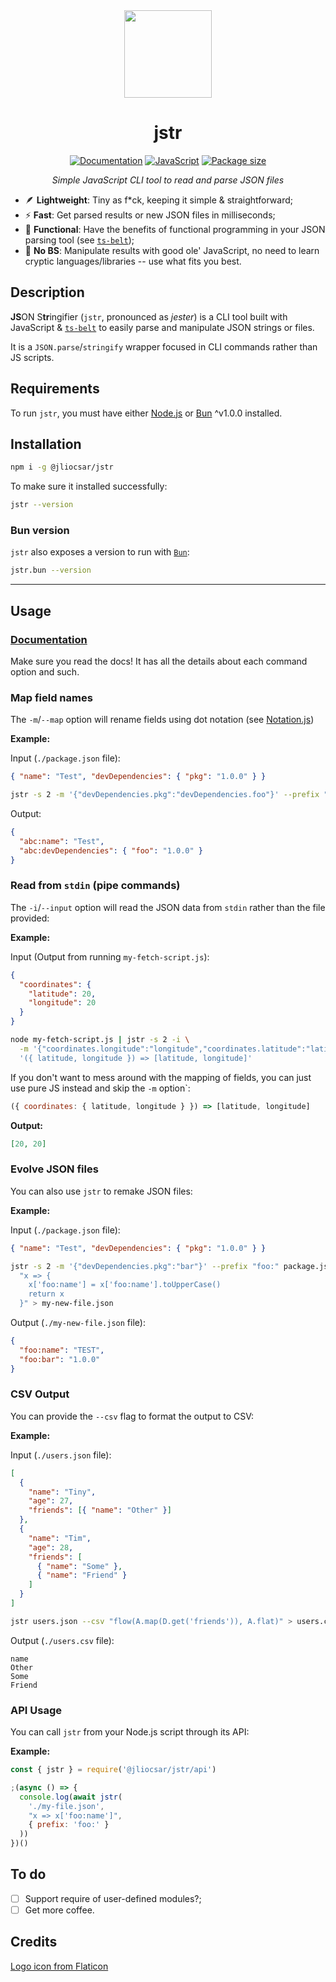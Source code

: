 <div align=center>

<img src=https://i.imgur.com/mB9u0ys.png width=140 />

# jstr

[![Documentation](https://img.shields.io/badge/docs-333?logo=gitbook&logoColor=fff)](https://jliocsar.gitbook.io/jstr/)
[![JavaScript](https://img.shields.io/badge/javascript-100%25-333?logo=javascript)](#)
[![Package size](https://img.shields.io/bundlejs/size/%40jliocsar/jstr?logo=npm)](https://www.npmjs.com/package/@jliocsar/jstr)

_Simple JavaScript CLI tool to read and parse JSON files_

</div>

- 🪶 **Lightweight**: Tiny as f*ck, keeping it simple & straightforward;
- ⚡ **Fast**: Get parsed results or new JSON files in milliseconds;
- 🦣 **Functional**: Have the benefits of functional programming in your JSON parsing tool (see [`ts-belt`](https://mobily.github.io/ts-belt/));
- 🙅 **No BS**: Manipulate results with good ole' JavaScript, no need to learn cryptic languages/libraries -- use what fits you best.

## Description

**JS**ON S**tr**ingifier (`jstr`, pronounced as _jester_) is a CLI tool built with JavaScript & [`ts-belt`](https://mobily.github.io/ts-belt/) to easily parse and manipulate JSON strings or files.

It is a `JSON.parse`/`stringify` wrapper focused in CLI commands rather than JS scripts.

## Requirements

To run `jstr`, you must have either [Node.js](https://nodejs.org/en/blog/release/v18.0.0) or [Bun](https://bun.sh/blog/bun-v1.0) ^v1.0.0 installed.

## Installation

```sh
npm i -g @jliocsar/jstr
```

To make sure it installed successfully:

```sh
jstr --version
```

### Bun version

`jstr` also exposes a version to run with [`Bun`](https://github.com/oven-sh/bun):

```sh
jstr.bun --version
```

---

## Usage

### [Documentation](https://jliocsar.gitbook.io/jstr/)

Make sure you read the docs! It has all the details about each command option and such.

### Map field names

The `-m`/`--map` option will rename fields using dot notation (see [Notation.js](https://www.npmjs.com/package/notation))

**Example:**

Input (`./package.json` file):

```json
{ "name": "Test", "devDependencies": { "pkg": "1.0.0" } }
```

```sh
jstr -s 2 -m '{"devDependencies.pkg":"devDependencies.foo"}' --prefix "bar:" package.json
```

Output:

```json
{
  "abc:name": "Test",
  "abc:devDependencies": { "foo": "1.0.0" }
}
```

### Read from `stdin` (pipe commands)

The `-i`/`--input` option will read the JSON data from `stdin` rather than the file provided:

**Example:**

Input (Output from running `my-fetch-script.js`):

```json
{
  "coordinates": {
    "latitude": 20,
    "longitude": 20
  }
}
```

```sh
node my-fetch-script.js | jstr -s 2 -i \
  -m '{"coordinates.longitude":"longitude","coordinates.latitude":"latitude"}' \
  '({ latitude, longitude }) => [latitude, longitude]'
```

If you don't want to mess around with the mapping of fields,
you can just use pure JS instead and skip the `-m` option`:

```js
({ coordinates: { latitude, longitude } }) => [latitude, longitude]
```

**Output:**

```json
[20, 20]
```

### Evolve JSON files

You can also use `jstr` to remake JSON files:

**Example:**

Input (`./package.json` file):

```json
{ "name": "Test", "devDependencies": { "pkg": "1.0.0" } }
```

```sh
jstr -s 2 -m '{"devDependencies.pkg":"bar"}' --prefix "foo:" package.json \
  "x => {
    x['foo:name'] = x['foo:name'].toUpperCase()
    return x
  }" > my-new-file.json
```

Output (`./my-new-file.json` file):

```json
{
  "foo:name": "TEST",
  "foo:bar": "1.0.0"
}
```

### CSV Output

You can provide the `--csv` flag to format the output to CSV:

**Example:**

Input (`./users.json` file):

```json
[
  {
    "name": "Tiny",
    "age": 27,
    "friends": [{ "name": "Other" }]
  },
  {
    "name": "Tim",
    "age": 28,
    "friends": [
      { "name": "Some" },
      { "name": "Friend" }
    ]
  }
]
```

```sh
jstr users.json --csv "flow(A.map(D.get('friends')), A.flat)" > users.csv
```

Output (`./users.csv` file):

```csv
name
Other
Some
Friend
```

### API Usage

You can call `jstr` from your Node.js script through its API:

**Example:**

```js
const { jstr } = require('@jliocsar/jstr/api')

;(async () => {
  console.log(await jstr(
    './my-file.json',
    "x => x['foo:name']",
    { prefix: 'foo:' }
  ))
})()
```

## To do

- [ ] Support require of user-defined modules?;
- [ ] Get more coffee.

## Credits

[Logo icon from Flaticon](https://www.flaticon.com/free-icons/jester)
